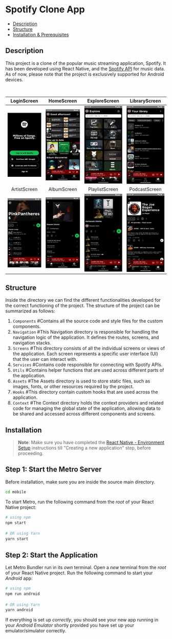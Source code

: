 # Spotify Clone App

- [Description](#description)
- [Structure](#structure)
- [Installation & Prerequisites](#installation)

## Description
This project is a clone of the popular music streaming application, Spotify. It has been developed using React Native, and the [Spotify API](https://developer.spotify.com/documentation/web-api) for music data. As of now, please note that the project is exclusively supported for Android devices.  

<br>

| LoginScreen | HomeScreen | ExploreScreen | LibraryScreen |
|:---------------:|:---------------:|:---------------:|:---------------:|
| ![LoginScreen](assets/screenshots/LoginScreen.PNG) | ![HomeScreen](assets/screenshots/HomeScreen.png) | ![SearchScreen](assets/screenshots/ExploreScreen.png) | ![YourLibraryScreen](assets/screenshots/LibraryScreen.png)
| ArtistScreen | AlbumScreen | PlaylistScreen | PodcastScreen |  
![ArtistScreen](assets/screenshots/ArtistScreen.png) | ![AlbumScreen](assets/screenshots/AlbumScreen.png) | ![PlaylistScreen](assets/screenshots/PlaylistScreen.png) | ![PodcastScreen](assets/screenshots/PodcastScreen.png)

## Structure

Inside the directory we can find the different functionalities developed for the correct functioning of the project. The structure of the project can be summarized as follows:

1. `Components` #Contains all the source code and style files for the custom components.
2. `Navigation` #This Navigation directory is responsible for handling the navigation logic of the application. It defines the routes, screens, and navigation stacks.
3. `Screens` #This directory consists of all the individual screens or views of the application. Each screen represents a specific user interface (UI) that the user can interact with. 
4. `Services` #Contains code responsible for connecting with Spotify APIs.
5. `Utils` #Contains helper functions that are used across different parts of the application.
6. `Assets` #The Assets directory is used to store static files, such as images, fonts, or other resources required by the project.
7. `Hooks` #This directory contain custom hooks that are used across the application.
8. `Context` #The Context directory holds the context providers and related code for managing the global state of the application, allowing data to be shared and accessed across different components and screens.

## Installation

>**Note**: Make sure you have completed the [React Native - Environment Setup](https://reactnative.dev/docs/environment-setup) instructions till "Creating a new application" step, before proceeding.

## Step 1: Start the Metro Server

Before installation, make sure you are inside the source main directory.
```bash
cd mobile
```

To start Metro, run the following command from the _root_ of your React Native project:

```bash
# using npm
npm start

# OR using Yarn
yarn start
```

## Step 2: Start the Application

Let Metro Bundler run in its _own_ terminal. Open a _new_ terminal from the _root_ of your React Native project. Run the following command to start your _Android_ app:

```bash
# using npm
npm run android

# OR using Yarn
yarn android
```

If everything is set up _correctly_, you should see your new app running in your _Android Emulator_ shortly provided you have set up your emulator/simulator correctly.
